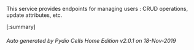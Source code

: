 






This service provides endpoints for managing users : CRUD operations, update attributes, etc.

[:summary]

###### Auto generated by Pydio Cells Home Edition v2.0.1 on 18-Nov-2019
